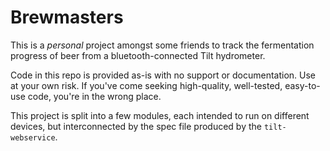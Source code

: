 # Brewmasters

This is a _personal_ project amongst some friends to track the fermentation progress of beer from a bluetooth-connected Tilt hydrometer.  

Code in this repo is provided as-is with no support or documentation.  Use at your own risk.  If you've come seeking high-quality, well-tested, easy-to-use code, you're in the wrong place.  

This project is split into a few modules, each intended to run on different devices, but interconnected by the spec file produced by the `tilt-webservice`.
